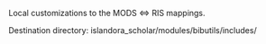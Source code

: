Local customizations to the MODS <=> RIS mappings.

Destination directory: islandora_scholar/modules/bibutils/includes/
